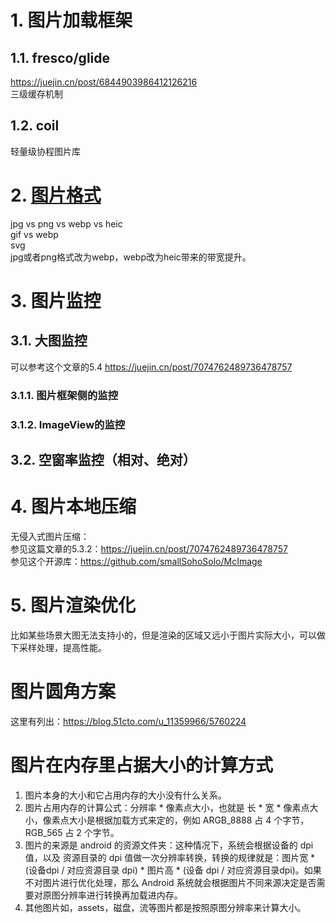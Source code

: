 # 1. 图片加载框架
## 1.1. fresco/glide
https://juejin.cn/post/6844903986412126216  
三级缓存机制
## 1.2. coil 
轻量级协程图片库
# 2. [图片格式](https://juejin.cn/post/6912217043009798157)
jpg vs png vs webp vs heic  
gif vs webp  
svg  
jpg或者png格式改为webp，webp改为heic带来的带宽提升。
# 3. 图片监控  
## 3.1. 大图监控  

可以参考这个文章的5.4 https://juejin.cn/post/7074762489736478757
### 3.1.1. 图片框架侧的监控
### 3.1.2. ImageView的监控
## 3.2. 空窗率监控（相对、绝对）  


# 4. 图片本地压缩  
无侵入式图片压缩：  
参见这篇文章的5.3.2：https://juejin.cn/post/7074762489736478757  
参见这个开源库：https://github.com/smallSohoSolo/McImage  

# 5. 图片渲染优化
比如某些场景大图无法支持小的，但是渲染的区域又远小于图片实际大小，可以做下采样处理，提高性能。
# 图片圆角方案
这里有列出：https://blog.51cto.com/u_11359966/5760224
# 图片在内存里占据大小的计算方式
1. 图片本身的大小和它占用内存的大小没有什么关系。
2. 图片占用内存的计算公式：分辨率 * 像素点大小，也就是 长 * 宽 * 像素点大小，像素点大小是根据加载方式来定的，例如 ARGB_8888 占 4 个字节，RGB_565 占 2 个字节。
3. 图片的来源是 android 的资源文件夹：这种情况下，系统会根据设备的 dpi 值，以及 资源目录的 dpi 值做一次分辨率转换，转换的规律就是：图片宽 * (设备dpi / 对应资源目录 dpi)  * 图片高 * (设备 dpi / 对应资源目录dpi)。如果不对图片进行优化处理，那么 Android 系统就会根据图片不同来源决定是否需要对原图分辨率进行转换再加载进内存。
4. 其他图片如，assets，磁盘，流等图片都是按照原图分辨率来计算大小。
